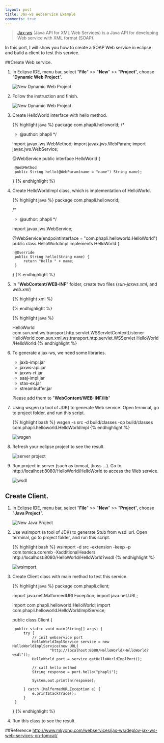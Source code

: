 ```yaml
---
layout: post
title: Jax-ws Webservice Example
comments: true
---
```


>[Jax-ws](jax-ws.java.net) (Java API for XML Web Services) is a Java API for developing Web service with XML format (SOAP). 

In this port, I will show you how to create a SOAP Web service in eclipse and build a client to test this service.    

##Create Web service.

1. In Eclipse IDE, menu bar, select "__File__" >> "__New__" >> "__Project__", choose "__Dynamic Web Project__".

	![New Dynamic Web Project](/resources/2015-07-24-jax-ws-webservice-example/1.PNG "New Dynamic Web Project")

2. Follow the instruction and finish.
	
	![New Dynamic Web Project](/resources/2015-07-24-jax-ws-webservice-example/2.PNG "New Dynamic Web Project")
	
3. Create HelloWorld interface with hello method.	

	{% highlight java %}
	package com.phapli.helloworld;
	/*
	 * @author: phapli
	 */

	import javax.jws.WebMethod;
	import javax.jws.WebParam;
	import javax.jws.WebService;

	@WebService
	public interface HelloWorld {

		@WebMethod
		public String hello(@WebParam(name = "name") String name);

	}
	{% endhighlight %}

4. Create HelloWorldImpl class, which is implementation of HelloWorld.

	{% highlight java %}
	package com.phapli.helloworld;

	/*
	 * @author: phapli
	 */

	import javax.jws.WebService;

	@WebService(endpointInterface = "com.phapli.helloworld.HelloWorld")
	public class HelloWorldImpl implements HelloWorld {

		@Override
		public String hello(String name) {
			return "Hello " + name;
		}

	}
	{% endhighlight %}

5. In "__WebContent/WEB-INF__" folder, create two files (_sun-jaxws.xml_, and _web.xml_)

	{% highlight xml %}
	<?xml version="1.0" encoding="UTF-8"?>  
	<endpoints xmlns="http://java.sun.com/xml/ns/jax-ws/ri/runtime" version="2.0">  
	  <endpoint  
		 name="HelloWorld"  
		 implementation="com.phapli.helloworld.HelloWorldImpl"  
		 url-pattern="/HelloWorld"/>  
	</endpoints> 
	{% endhighlight %}

	{% highlight java %}
	<?xml version="1.0" encoding="UTF-8"?>
	<web-app xmlns:xsi="http://www.w3.org/2001/XMLSchema-instance" xmlns="http://java.sun.com/xml/ns/javaee" xsi:schemaLocation="http://java.sun.com/xml/ns/javaee http://java.sun.com/xml/ns/javaee/web-app_2_5.xsd" id="WebApp_ID" version="2.5">
	  <display-name>HelloWorld</display-name>
	  <listener>
		<listener-class>  
			com.sun.xml.ws.transport.http.servlet.WSServletContextListener  
		 </listener-class>
	  </listener>
	  <servlet>
		<servlet-name>HelloWorld</servlet-name>
		<servlet-class>  
			com.sun.xml.ws.transport.http.servlet.WSServlet
		</servlet-class>
	  </servlet>
	  <servlet-mapping>
		<servlet-name>HelloWorld</servlet-name>
		<url-pattern>/HelloWorld</url-pattern>
	  </servlet-mapping>
	</web-app>
	{% endhighlight %}

6. To generate a jax-ws, we need some libraries. 
	* jaxb-impl.jar
	* jaxws-api.jar
	* jaxws-rt.jar
	* saaj-impl.jar
	* stax-ex.jar
	* streambuffer.jar
	
	Please add them to "__WebContent/WEB-INF/lib__"
	
7. Using wsgen (a tool of JDK) to generate Web service. Open terminal, go to project folder, and run this script.

	{% highlight bash %}
	wsgen -s src -d build/classes -cp build/classes com.phapli.helloworld.HelloWorldImpl
	{% endhighlight %}

	![wsgen](/resources/2015-07-24-jax-ws-webservice-example/3.PNG "wsgen")
	
8. Refresh your eclipse project to see the result. 

	![server project](/resources/2015-07-24-jax-ws-webservice-example/4.PNG "server project")
	
9. Run project in server (such as tomcat, jboss ...). Go to http://localhost:8080/HelloWorld/HelloWorld to access the Web service.

	![wsdl](/resources/2015-07-24-jax-ws-webservice-example/6.PNG "wsdl")
	
## Create Client.

1. In Eclipse IDE, menu bar, select "__File__" >> "__New__" >> "__Project__", choose "__Java Project__".

	![New Java Project](/resources/2015-07-24-jax-ws-webservice-example/5.PNG "New Java Project")
	
2. Use wsimport (a tool of JDK) to generate Stub from wsdl url. Open terminal, go to project folder, and run this script.
	
	{% highlight bash %}
	wsimport -d src -extension -keep -p com.tomica.coremb -XadditionalHeaders http://localhost:8080/HelloWorld/HelloWorld?wsdl
	{% endhighlight %}

	![wsimport](/resources/2015-07-24-jax-ws-webservice-example/7.PNG "wsimport")	

3. Create Client class with main method to test this service.	

	{% highlight java %}
	package com.phapli.client;

	import java.net.MalformedURLException;
	import java.net.URL;

	import com.phapli.helloworld.HelloWorld;
	import com.phapli.helloworld.HelloWorldImplService;

	public class Client {

		public static void main(String[] args) {
			try {
				// init webservice port
				HelloWorldImplService service = new HelloWorldImplService(new URL(
						"http://localhost:8080/HelloWorld/HelloWorld?wsdl"));
				HelloWorld port = service.getHelloWorldImplPort();
				
				// call hello method
				String response = port.hello("phapli");

				System.out.println(response);

			} catch (MalformedURLException e) {
				e.printStackTrace();
			}
		}

	}
	{% endhighlight %}	
 
4. Run this class to see the result.

##Reference
<http://www.mkyong.com/webservices/jax-ws/deploy-jax-ws-web-services-on-tomcat/>